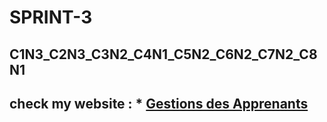 # SPRINT-3

## C1N3_C2N3_C3N2_C4N1_C5N2_C6N2_C7N2_C8N1

## check my website : * [Gestions des Apprenants](http://apprenants.42web.io/)

